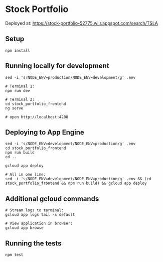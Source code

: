 # Stock Portfolio

Deployed at: https://stock-portfolio-52775.wl.r.appspot.com/search/TSLA

## Setup

    npm install

## Running locally for development

```
sed -i 's/NODE_ENV=production/NODE_ENV=development/g' .env

# Terminal 1:
npm run dev

# Terminal 2:
cd stock_portfolio_frontend
ng serve

# open http://localhost:4200
```

## Deploying to App Engine

```
sed -i 's/NODE_ENV=development/NODE_ENV=production/g' .env
cd stock_portfolio_frontend
npm run build
cd ..

gcloud app deploy

# All in one line:
sed -i 's/NODE_ENV=development/NODE_ENV=production/g' .env && (cd stock_portfolio_frontend && npm run build) && gcloud app deploy
```

## Additional gcloud commands

```
# Stream logs to terminal:
gcloud app logs tail -s default

# View application in browser:
gcloud app browse
```

## Running the tests

    npm test
